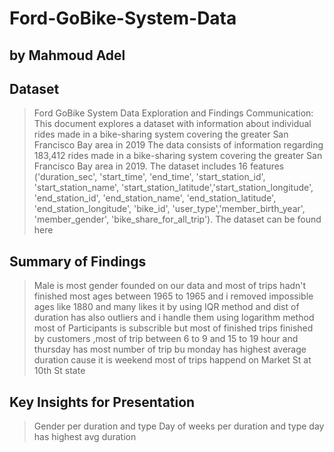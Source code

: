 # Ford-GoBike-System-Data
## by Mahmoud Adel


## Dataset

> Ford GoBike System Data Exploration and Findings Communication: This document explores a dataset with information about individual rides made in a bike-sharing system covering the greater San Francisco Bay area in 2019
The data consists of information regarding 183,412 rides made in a bike-sharing system covering the greater San Francisco Bay area in 2019. The dataset includes 16 features ('duration_sec', 'start_time', 'end_time', 'start_station_id', 'start_station_name', 'start_station_latitude','start_station_longitude', 'end_station_id', 'end_station_name', 'end_station_latitude', 'end_station_longitude', 'bike_id', 'user_type','member_birth_year', 'member_gender', 'bike_share_for_all_trip'). The dataset can be found here


## Summary of Findings

> Male is most gender founded on our data and most of trips hadn't finished most ages between 1965 to 1965 and i removed impossible ages like 1880 and many likes it by using IQR method and dist of duration has also outliers and i handle them using logarithm method 
most of Participants is subscrible but most of finished trips  finished by customers ,most of trip between 6 to 9 and 15 to 19 hour and thursday has most number of trip bu monday has highest average duration cause it is weekend
most of trips happend on Market St at 10th St state


## Key Insights for Presentation

> Gender per duration and type
> Day of weeks per duration and type
> day has highest avg duration
